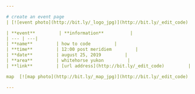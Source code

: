 ```yaml
---

# create an event page 
| [![event photo](http://bit.ly/_logo_jpg)](http://bit.ly/_edit_code) |

| **event**         | **information**          |
| --- | ---| 
| **name**         | how to code         | 
| **time**         | 12:00 post meridiem         | 
| **date**         | august 25, 2019         |
| **area**         | whitehorse yukon         | 
| **link**         | [url address](http://bit.ly/_edit_code)         |

map  [![map photo](http://bit.ly/_map_jpg)](http://bit.ly/_edit_code) 

---
```

